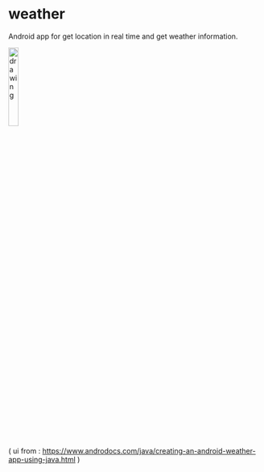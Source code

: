 # weather

Android app for get location in real time and get weather information.

<img src="https://user-images.githubusercontent.com/47997074/129120509-1b63a4a2-b3c3-4af4-aa57-f3ae4b7749e5.jpg" alt="drawing" style="width:20%;"/>

( ui from : https://www.androdocs.com/java/creating-an-android-weather-app-using-java.html )
